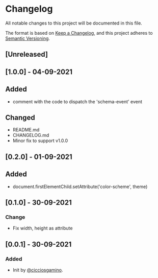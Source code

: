 # Changelog
All notable changes to this project will be documented in this file.

The format is based on [Keep a Changelog](https://keepachangelog.com/en/1.0.0/),
and this project adheres to [Semantic Versioning](https://semver.org/spec/v2.0.0.html).

## [Unreleased]

## [1.0.0] - 04-09-2021
## Added
  - comment with the code to dispatch the 'schema-event' event

## Changed
  - README.md
  - CHANGELOG.md
  - Minor fix to support v1.0.0

## [0.2.0] - 01-09-2021
## Added
  - document.firstElementChild.setAttribute('color-scheme', theme)


## [0.1.0] - 30-09-2021
### Change
  - Fix width, height as attribute

## [0.0.1] - 30-09-2021
### Added
- Init by [@cicciosgamino](https://github.com/CICCIOSGAMINO).